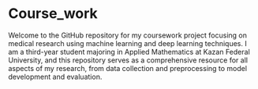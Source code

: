 # Course_work
Welcome to the GitHub repository for my coursework project focusing on medical research using machine learning and deep learning techniques. I am a third-year student majoring in Applied Mathematics at Kazan Federal University, and this repository serves as a comprehensive resource for all aspects of my research, from data collection and preprocessing to model development and evaluation.
